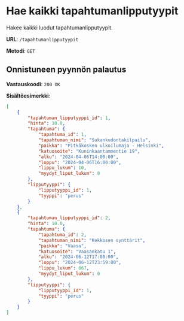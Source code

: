 # Hae kaikki tapahtumanlipputyypit

Hakee kaikki luodut tapahtumanlipputyypit.

**URL**: `/tapahtumanlipputyypit`

**Metodi**: `GET`

## Onnistuneen pyynnön palautus

**Vastauskoodi**: `200 OK`

**Sisältöesimerkki**:

```json
[
    {
        "tapahtuman_lipputyyppi_id": 1,
        "hinta": 10.0,
        "tapahtuma": {
            "tapahtuma_id": 1,
            "tapahtuman_nimi": "Sukankudontakilpailu",
            "paikka": "Pitkäkosken ulkoilumaja - Helsinki",
            "katuosoite": "Kuninkaantammentie 19",
            "alku": "2024-04-06T14:00:00",
            "loppu": "2024-04-06T16:00:00",
            "lippu_lukum": 10,
            "myydyt_liput_lukum": 0
        },
        "lipputyyppi": {
            "lipputyyppi_id": 1,
            "tyyppi": "perus"
        }
    },
    {
        "tapahtuman_lipputyyppi_id": 2,
        "hinta": 10.0,
        "tapahtuma": {
            "tapahtuma_id": 2,
            "tapahtuman_nimi": "Kekkosen synttärit",
            "paikka": "Vaasa",
            "katuosoite": "Vaasankatu 1",
            "alku": "2024-06-12T17:00:00",
            "loppu": "2024-06-12T23:59:00",
            "lippu_lukum": 667,
            "myydyt_liput_lukum": 0
        },
        "lipputyyppi": {
            "lipputyyppi_id": 1,
            "tyyppi": "perus"
        }
    }
]
```